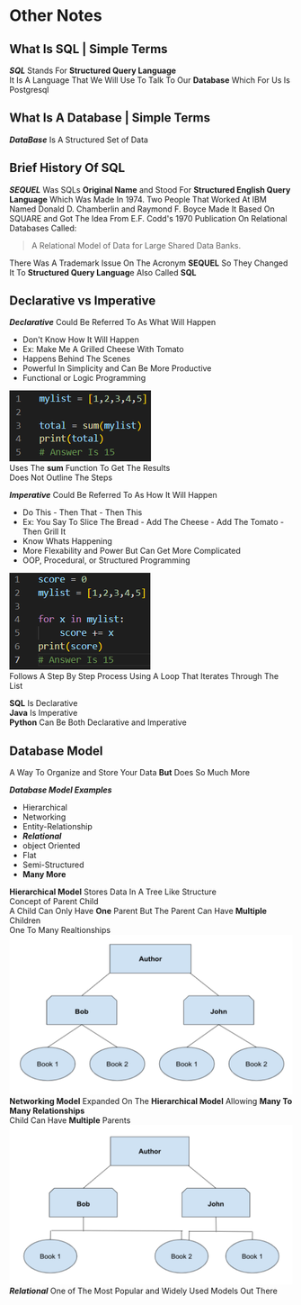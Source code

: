 # Other Notes

## What Is SQL | Simple Terms  

***SQL*** Stands For **Structured Query Language**  
It Is A Language That We Will Use To Talk To Our **Database** Which For Us Is Postgresql  

## What Is A Database | Simple Terms

***DataBase*** Is A Structured Set of Data  

## Brief History Of SQL  

***SEQUEL*** Was SQLs **Original Name** and Stood For **Structured English Query Language** Which Was Made In 1974.
 Two People That Worked At IBM Named Donald D. Chamberlin and Raymond F. Boyce Made It Based On SQUARE and Got The Idea From E.F. Codd's 1970 Publication On Relational Databases Called:
>A Relational Model of Data for Large Shared Data Banks.  

There Was A Trademark Issue On The Acronym **SEQUEL** So They Changed It To **Structured Query Languag**e Also Called **SQL**

## Declarative vs Imperative

***Declarative*** Could Be Referred To As What Will Happen

- Don't Know How It Will Happen
- Ex: Make Me A Grilled Cheese With Tomato
- Happens Behind The Scenes
- Powerful In Simplicity and Can Be More Productive
- Functional or Logic Programming  

![Declarative](Declarative.png)  
Uses The **sum** Function To Get The Results  
Does Not Outline The Steps  

***Imperative*** Could Be Referred To As How It Will Happen

- Do This - Then That - Then This
- Ex: You Say To Slice The Bread - Add The Cheese - Add The Tomato - Then Grill It
- Know Whats Happening
- More Flexability and Power But Can Get More Complicated
- OOP, Procedural, or Structured Programming

![Imperative](Imperative.png)  
Follows A Step By Step Process Using A Loop That Iterates Through The List

**SQL** Is Declarative  
**Java** Is Imperative  
**Python** Can Be Both Declarative and Imperative  

## Database Model  

A Way To Organize and Store Your Data **But** Does So Much More  

***Database Model Examples***  

- Hierarchical
- Networking
- Entity-Relationship
- ***Relational***
- object Oriented
- Flat
- Semi-Structured
- **Many More**

**Hierarchical Model** Stores Data In A Tree Like Structure  
Concept of Parent Child  
A Child Can Only Have **One** Parent But The Parent Can Have **Multiple** Children  
One To Many Realtionships
![Hierarchial](Tree.png)
**Networking Model** Expanded On The **Hierarchical Model** Allowing **Many To Many Relationships**  
Child Can Have **Multiple** Parents  
![Networking](Tree2.png)  
***Relational*** One of The Most Popular and Widely Used Models Out There
